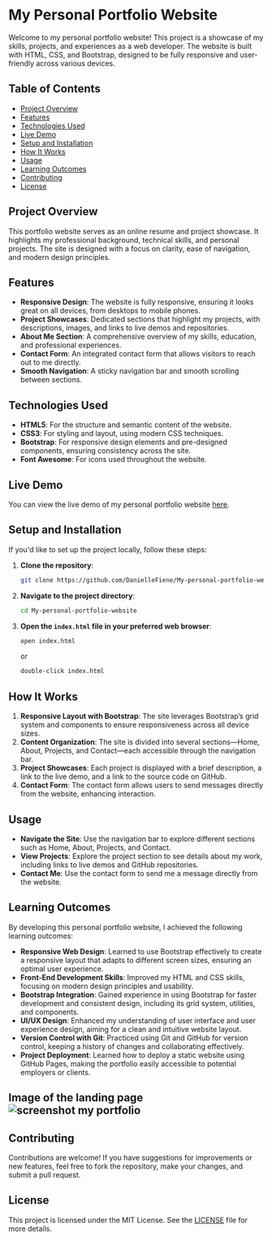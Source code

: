 # My Personal Portfolio Website

Welcome to my personal portfolio website! This project is a showcase of my skills, projects, and experiences as a web developer. The website is built with HTML, CSS, and Bootstrap, designed to be fully responsive and user-friendly across various devices.

## Table of Contents

- [Project Overview](#project-overview)
- [Features](#features)
- [Technologies Used](#technologies-used)
- [Live Demo](#live-demo)
- [Setup and Installation](#setup-and-installation)
- [How It Works](#how-it-works)
- [Usage](#usage)
- [Learning Outcomes](#learning-outcomes)
- [Contributing](#contributing)
- [License](#license)

## Project Overview

This portfolio website serves as an online resume and project showcase. It highlights my professional background, technical skills, and personal projects. The site is designed with a focus on clarity, ease of navigation, and modern design principles.

## Features

- **Responsive Design**: The website is fully responsive, ensuring it looks great on all devices, from desktops to mobile phones.
- **Project Showcases**: Dedicated sections that highlight my projects, with descriptions, images, and links to live demos and repositories.
- **About Me Section**: A comprehensive overview of my skills, education, and professional experiences.
- **Contact Form**: An integrated contact form that allows visitors to reach out to me directly.
- **Smooth Navigation**: A sticky navigation bar and smooth scrolling between sections.

## Technologies Used

- **HTML5**: For the structure and semantic content of the website.
- **CSS3**: For styling and layout, using modern CSS techniques.
- **Bootstrap**: For responsive design elements and pre-designed components, ensuring consistency across the site.
- **Font Awesome**: For icons used throughout the website.

## Live Demo

You can view the live demo of my personal portfolio website [here](https://daniellefiene.github.io/My-personal-portfolio-website/).

## Setup and Installation

If you'd like to set up the project locally, follow these steps:

1. **Clone the repository**:

   ```bash
   git clone https://github.com/DanielleFiene/My-personal-portfolio-website.git
   ```

2. **Navigate to the project directory**:

   ```bash
   cd My-personal-portfolio-website
   ```

3. **Open the `index.html` file in your preferred web browser**:

   ```bash
   open index.html
   ```

   or

   ```bash
   double-click index.html
   ```

## How It Works

1. **Responsive Layout with Bootstrap**: The site leverages Bootstrap’s grid system and components to ensure responsiveness across all device sizes.
2. **Content Organization**: The site is divided into several sections—Home, About, Projects, and Contact—each accessible through the navigation bar.
3. **Project Showcases**: Each project is displayed with a brief description, a link to the live demo, and a link to the source code on GitHub.
4. **Contact Form**: The contact form allows users to send messages directly from the website, enhancing interaction.

## Usage

- **Navigate the Site**: Use the navigation bar to explore different sections such as Home, About, Projects, and Contact.
- **View Projects**: Explore the project section to see details about my work, including links to live demos and GitHub repositories.
- **Contact Me**: Use the contact form to send me a message directly from the website.

## Learning Outcomes

By developing this personal portfolio website, I achieved the following learning outcomes:

- **Responsive Web Design**: Learned to use Bootstrap effectively to create a responsive layout that adapts to different screen sizes, ensuring an optimal user experience.
- **Front-End Development Skills**: Improved my HTML and CSS skills, focusing on modern design principles and usability.
- **Bootstrap Integration**: Gained experience in using Bootstrap for faster development and consistent design, including its grid system, utilities, and components.
- **UI/UX Design**: Enhanced my understanding of user interface and user experience design, aiming for a clean and intuitive website layout.
- **Version Control with Git**: Practiced using Git and GitHub for version control, keeping a history of changes and collaborating effectively.
- **Project Deployment**: Learned how to deploy a static website using GitHub Pages, making the portfolio easily accessible to potential employers or clients.


## Image of the landing page ![screenshot   my portfolio](https://github.com/user-attachments/assets/d33db2d7-cd77-4918-bdc2-ec99e6f979f2)



## Contributing

Contributions are welcome! If you have suggestions for improvements or new features, feel free to fork the repository, make your changes, and submit a pull request.

## License

This project is licensed under the MIT License. See the [LICENSE](LICENSE) file for more details.
